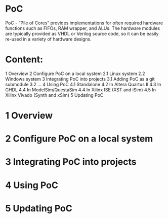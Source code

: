 PoC
================================================================================

PoC - “Pile of Cores” provides implementations for often required hardware
functions such as FIFOs, RAM wrapper, and ALUs. The hardware modules are
typically provided as VHDL or Verilog source code, so it can be easily re-used
in a variety of hardware designs.

Content:
================================================================================
1    Overview
2    Configure PoC on a local system
2.1    Linux system
2.2    Windows system
3    Integrating PoC into projects
3.1    Adding PoC as a git submodule
3.2    ...
4    Using PoC
4.1    Standalone
4.2    In Altera Quartus II
4.3    In GHDL
4.4    In ModelSim/QuestaSim
4.4    In Xilinx ISE (XST and iSim)
4.5    In Xilinx Vivado (Synth and xSim)
5    Updating PoC


1 Overview
================================================================================



2 Configure PoC on a local system
================================================================================



3    Integrating PoC into projects
================================================================================



4    Using PoC
================================================================================



5    Updating PoC
================================================================================



